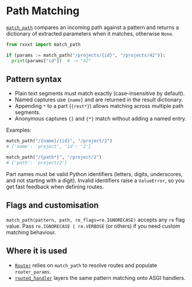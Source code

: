 # Path Matching

[`match_path`](./api.md#rxxxt.helpers.match_path) compares an incoming path against a pattern and returns a dictionary of extracted parameters when it matches, otherwise `None`.

```python
from rxxxt import match_path

if (params := match_path("/projects/{id}", "/projects/42")):
  print(params["id"])  # -> "42"
```

## Pattern syntax

- Plain text segments must match exactly (case-insensitive by default).
- Named captures use `{name}` and are returned in the result dictionary.
- Appending `*` to a part (`{rest*}`) allows matching across multiple path segments.
- Anonymous captures `{}` and `{*}` match without adding a named entry.

Examples:

```python
match_path("/{name}/{id}", "/project/2")
# {'name': 'project', 'id': '2'}

match_path("/{path*}", "/project/2")
# {'path': 'project/2'}
```

Part names must be valid Python identifiers (letters, digits, underscores, and not starting with a digit). Invalid identifiers raise a `ValueError`, so you get fast feedback when defining routes.

## Flags and customisation

`match_path(pattern, path, re_flags=re.IGNORECASE)` accepts any `re` flag value. Pass `re.IGNORECASE | re.VERBOSE` (or others) if you need custom matching behaviour.

## Where it is used

- [`Router`](./router.md) relies on `match_path` to resolve routes and populate `router_params`.
- [`routed_handler`](./asgi.md#handler-decorators) layers the same pattern matching onto ASGI handlers.
